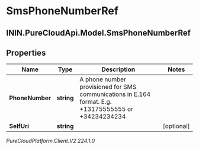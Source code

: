 # SmsPhoneNumberRef

## ININ.PureCloudApi.Model.SmsPhoneNumberRef

## Properties

|Name | Type | Description | Notes|
|------------ | ------------- | ------------- | -------------|
| **PhoneNumber** | **string** | A phone number provisioned for SMS communications in E.164 format. E.g. +13175555555 or +34234234234 | |
| **SelfUri** | **string** |  | [optional] |



_PureCloudPlatform.Client.V2 224.1.0_
